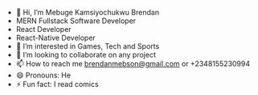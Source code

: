 - 👋 Hi, I’m Mebuge Kamsiyochukwu Brendan
- MERN Fullstack Software Developer
- React Developer
- React-Native Developer
- 👀 I’m interested in Games, Tech and Sports
- 💞️ I’m looking to collaborate on any project
- 📫 How to reach me  brendanmebson@gmail.com or +2348155230994 
- 😄 Pronouns: He
- ⚡ Fun fact: I read comics

<!---
Brendanmebson/Brendanmebson is a ✨ special ✨ repository because its `README.md` (this file) appears on your GitHub profile.
You can click the Preview link to take a look at your changes.
--->
